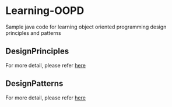 Learning-OOPD
=============

Sample java code for learning object oriented programming design principles and patterns


DesignPrinciples
-----------------

For more detail, please refer [here](https://github.com/tirthalpatel/Learning-OOPD/tree/master/DesignPrinciples)


DesignPatterns
--------------

For more detail, please refer [here](https://github.com/tirthalpatel/Learning-OOPD/tree/master/DesignPatterns)